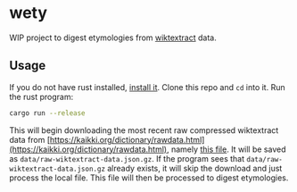 # wety
WIP project to digest etymologies from [wiktextract](https://github.com/tatuylonen/wiktextract) data.

## Usage
If you do not have rust installed, [install it](https://www.rust-lang.org/tools/install). Clone this repo and `cd` into it. Run the rust program:
```bash
cargo run --release
```
This will begin downloading the most recent raw compressed wiktextract data from [https://kaikki.org/dictionary/rawdata.html](https://kaikki.org/dictionary/rawdata.html), namely [this file](https://kaikki.org/dictionary/raw-wiktextract-data.json.gz). It will be saved as `data/raw-wiktextract-data.json.gz`. If the program sees that `data/raw-wiktextract-data.json.gz` already exists, it will skip the download and just process the local file. This file will then be processed to digest etymologies.